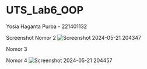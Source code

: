 # UTS_Lab6_OOP
Yosia Haganta Purba - 221401132

Screenshot
Nomor 2
![Screenshot 2024-05-21 204347](https://github.com/yosiaprb/UTS_Lab6_OOP/assets/115151509/f96dcc70-e93d-4e52-9722-8d35522718a0)

Nomor 3


Nomor 4
![Screenshot 2024-05-21 204457](https://github.com/yosiaprb/UTS_Lab6_OOP/assets/115151509/544d410d-828f-4f1e-974c-1f3b04a3e149)
